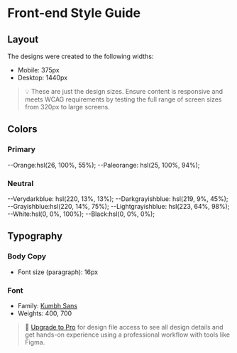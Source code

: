 # Front-end Style Guide

## Layout

The designs were created to the following widths:

- Mobile: 375px
- Desktop: 1440px

> 💡 These are just the design sizes. Ensure content is responsive and meets WCAG requirements by testing the full range of screen sizes from 320px to large screens.

## Colors

### Primary

--Orange:hsl(26, 100%, 55%);
--Paleorange: hsl(25, 100%, 94%);

### Neutral

--Verydarkblue: hsl(220, 13%, 13%);
--Darkgrayishblue: hsl(219, 9%, 45%);
--Grayishblue:hsl(220, 14%, 75%);
--Lightgrayishblue: hsl(223, 64%, 98%);
--White:hsl(0, 0%, 100%);
--Black:hsl(0, 0%, 0%);

## Typography

### Body Copy

- Font size (paragraph): 16px

### Font

- Family: [Kumbh Sans](https://fonts.google.com/specimen/Kumbh+Sans)
- Weights: 400, 700

> 💎 [Upgrade to Pro](https://www.frontendmentor.io/pro?ref=style-guide) for design file access to see all design details and get hands-on experience using a professional workflow with tools like Figma.
